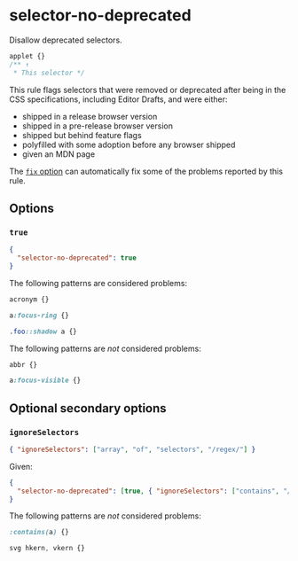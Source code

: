 # selector-no-deprecated

Disallow deprecated selectors.

<!-- prettier-ignore -->
```css
applet {}
/** ↑
 * This selector */
```

This rule flags selectors that were removed or deprecated after being in the CSS specifications, including Editor Drafts, and were either:

- shipped in a release browser version
- shipped in a pre-release browser version
- shipped but behind feature flags
- polyfilled with some adoption before any browser shipped
- given an MDN page

The [`fix` option](../../../docs/user-guide/options.md#fix) can automatically fix some of the problems reported by this rule.

## Options

### `true`

```json
{
  "selector-no-deprecated": true
}
```

The following patterns are considered problems:

<!-- prettier-ignore -->
```css
acronym {}
```

<!-- prettier-ignore -->
```css
a:focus-ring {}
```

<!-- prettier-ignore -->
```css
.foo::shadow a {}
```

The following patterns are _not_ considered problems:

<!-- prettier-ignore -->
```css
abbr {}
```

<!-- prettier-ignore -->
```css
a:focus-visible {}
```

## Optional secondary options

### `ignoreSelectors`

```json
{ "ignoreSelectors": ["array", "of", "selectors", "/regex/"] }
```

Given:

```json
{
  "selector-no-deprecated": [true, { "ignoreSelectors": ["contains", "/ern/"] }]
}
```

The following patterns are _not_ considered problems:

<!-- prettier-ignore -->
```css
:contains(a) {}
```

<!-- prettier-ignore -->
```css
svg hkern, vkern {}
```
